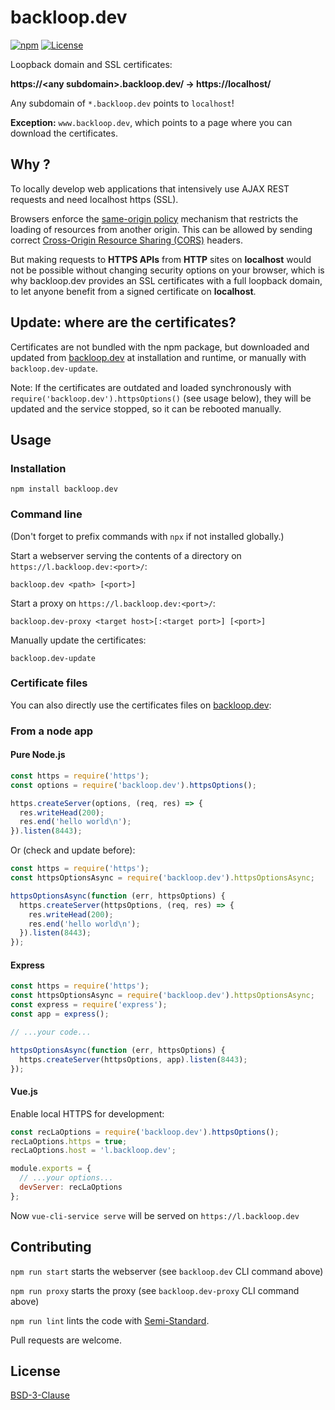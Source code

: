 # backloop.dev

[![npm](https://img.shields.io/npm/v/backloop.dev)](https://www.npmjs.com/package/backloop.dev) [![License](https://img.shields.io/badge/License-BSD_3--Clause-blue.svg)](https://opensource.org/licenses/BSD-3-Clause)

Loopback domain and SSL certificates:

**https://\<any subdomain>.backloop.dev/ → https://localhost/**

Any subdomain of `*.backloop.dev` points to `localhost`!

**Exception:** `www.backloop.dev`, which points to a page where you can download the certificates.


## Why ?

To locally develop web applications that intensively use AJAX REST requests and need localhost https (SSL).

Browsers enforce the [same-origin policy](https://developer.mozilla.org/en-US/docs/Web/Security/Same-origin_policy) mechanism that restricts the loading of resources from another origin. This can be allowed by sending correct [Cross-Origin Resource Sharing (CORS)](https://developer.mozilla.org/en-US/docs/Web/HTTP/CORS) headers.

But making requests to **HTTPS APIs** from **HTTP** sites on **localhost** would not be possible without changing security options on your browser, which is why backloop.dev provides an SSL certificates with a full loopback domain, to let anyone benefit from a signed certificate on **localhost**.


## Update: where are the certificates?

Certificates are not bundled with the npm package, but downloaded and updated from [backloop.dev](https://backloop.dev) at installation and runtime, or manually with `backloop.dev-update`.

Note: If the certificates are outdated and loaded synchronously with  `require('backloop.dev').httpsOptions()` (see usage below), they will be updated and the service stopped, so it can be rebooted manually.


## Usage

### Installation

```
npm install backloop.dev
```

### Command line

(Don't forget to prefix commands with `npx` if not installed globally.)

Start a webserver serving the contents of a directory on `https://l.backloop.dev:<port>/`:

```
backloop.dev <path> [<port>]
```

Start a proxy on `https://l.backloop.dev:<port>/`:

```
backloop.dev-proxy <target host>[:<target port>] [<port>]
```

Manually update the certificates:

```
backloop.dev-update
```

### Certificate files

You can also directly use the certificates files on [backloop.dev](https://backloop.dev):

### From a node app

#### Pure Node.js

```js
const https = require('https');
const options = require('backloop.dev').httpsOptions();

https.createServer(options, (req, res) => {
  res.writeHead(200);
  res.end('hello world\n');
}).listen(8443);
```

Or (check and update before):

```js
const https = require('https');
const httpsOptionsAsync = require('backloop.dev').httpsOptionsAsync;

httpsOptionsAsync(function (err, httpsOptions) {
  https.createServer(httpsOptions, (req, res) => {
    res.writeHead(200);
    res.end('hello world\n');
  }).listen(8443);
});
```

#### Express

```js
const https = require('https');
const httpsOptionsAsync = require('backloop.dev').httpsOptionsAsync;
const express = require('express');
const app = express();

// ...your code...

httpsOptionsAsync(function (err, httpsOptions) {
  https.createServer(httpsOptions, app).listen(8443);
});
```

#### Vue.js

Enable local HTTPS for development:

```js
const recLaOptions = require('backloop.dev').httpsOptions();
recLaOptions.https = true;
recLaOptions.host = 'l.backloop.dev';

module.exports = {
  // ...your options...
  devServer: recLaOptions
};
```

Now `vue-cli-service serve` will be served on `https://l.backloop.dev`


## Contributing

`npm run start` starts the webserver (see `backloop.dev` CLI command above)

`npm run proxy` starts the proxy (see `backloop.dev-proxy` CLI command above)

`npm run lint` lints the code with [Semi-Standard](https://github.com/standard/semistandard).

Pull requests are welcome.


## License

[BSD-3-Clause](LICENSE.md)
